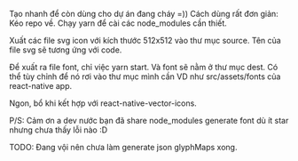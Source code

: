 Tạo nhanh để còn dùng cho dự án đang cháy =))
Cách dùng rất đơn giản:
Kéo repo về.
Chạy yarn để cài các node_modules cần thiết.

Xuất các file svg icon với kích thước 512x512 vào thư mục source. Tên của file svg sẽ tương ứng với code.

Để xuất ra file font, chỉ việc yarn start. Và font sẽ nằm ở thư mục dest. Có thể tùy chỉnh để nó rơi vào thư mục mình cần VD như src/assets/fonts của react-native app.

Ngon, bổ khi kết hợp với react-native-vector-icons.

P/S: Cảm ơn a dev nước bạn đã share node_modules generate font dù ít star nhưng chưa thấy lỗi nào :D

TODO: Đang vội nên chưa làm generate json glyphMaps xong.
